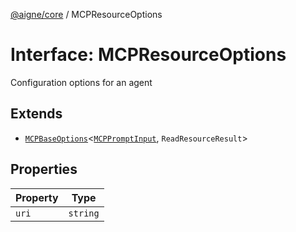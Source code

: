 [@aigne/core](../wiki/Home) / MCPResourceOptions

# Interface: MCPResourceOptions

Configuration options for an agent

## Extends

- [`MCPBaseOptions`](../wiki/Interface.MCPBaseOptions)\<[`MCPPromptInput`](../wiki/Interface.MCPPromptInput), `ReadResourceResult`\>

## Properties

| Property               | Type     |
| ---------------------- | -------- |
| <a id="uri"></a> `uri` | `string` |

